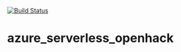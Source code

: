 [![Build Status](https://dev.azure.com/sherdev/openhack/_apis/build/status/sheropenhack%20-%20CI)](https://dev.azure.com/sherdev/openhack/_build/latest?definitionId=1)
# azure_serverless_openhack
